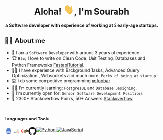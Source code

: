 <div align="center">
<h1 align="center">Aloha! <img width="35" src="https://github.com/1999AZZAR/1999AZZAR/blob/main/resources/img/waving.gif">, I'm Sourabh</h1>
<h4 align="center">a Software developer with experience of working at 2 early-age startups.</h4>
</div>



## :sassy_man:  About me
- :school: I am a `Software Developer` with around 3 years of experience.
- :trophy: `Blog` I love to write on Clean Code, Unit Testing, Databases and Python Frameworks [FastapiTutorial](https://www.fastapitutorial.com/blogs/).
- :technologist: I have experience with Background Tasks, Advanced Query Optimization , Websockets and much more. `Perks of being at startup!`
- :computer: I do some competitive programming [nofoobar](https://leetcode.com/nofoobar/)
- :student: I’m currently learning: `PostgresQL` and `Database Designing`.
- :thinking: I’m currently open for: `Senior Software Development Positions`
- :partying_face: 2300+ Stackoverflow Points, 50+ Answers [Stackoverflow](https://stackoverflow.com/users/11652661/nofoobar)
<br>


#### Languages and Tools


<img align="left" alt="SQL" width="26px" src="https://raw.githubusercontent.com/github/explore/80688e429a7d4ef2fca1e82350fe8e3517d3494d/topics/sql/sql.png" />
<img align="left" alt="mysql" width="26px" src="https://raw.githubusercontent.com/github/explore/80688e429a7d4ef2fca1e82350fe8e3517d3494d/topics/mysql/mysql.png" />
<img align="left" alt="Git" width="26px" src="https://raw.githubusercontent.com/github/explore/80688e429a7d4ef2fca1e82350fe8e3517d3494d/topics/git/git.png" />
<img align="left" alt="github" width="26px" src="https://raw.githubusercontent.com/github/explore/78df643247d429f6cc873026c0622819ad797942/topics/github/github.png" />


   <a href="https://www.python.org" target="_blank">
    <img alt="Python" src="https://img.shields.io/badge/Python%20-%2314354C.svg?style=plastic&logo=python&logoColor=white">
  </a>
    <a href="https://developer.mozilla.org/en-US/docs/Web/JavaScript" target="_blank"> 
     <img alt="JavaScript" src="https://img.shields.io/badge/JavaScript%20-%23F7DF1E.svg?style=plastic&logo=javascript&logoColor=black">
   </a>
<!---
sourabhsinha396/sourabhsinha396 is a ✨ special ✨ repository because its `README.md` (this file) appears on your GitHub profile.
You can click the Preview link to take a look at your changes.
--->
